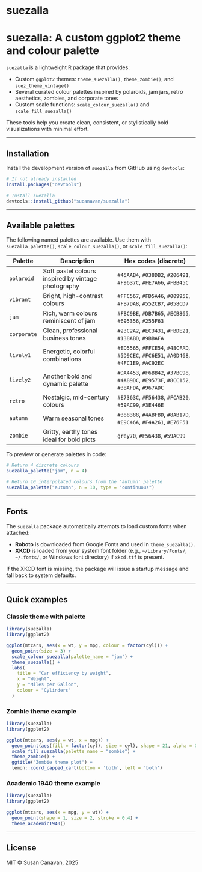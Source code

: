 suezalla
================

# suezalla: A custom ggplot2 theme and colour palette

`suezalla` is a lightweight R package that provides:

- Custom `ggplot2` themes: `theme_suezalla()`, `theme_zombie()`, and
  `suez_theme_vintage()`
- Several curated colour palettes inspired by polaroids, jam jars, retro
  aesthetics, zombies, and corporate tones
- Custom scale functions: `scale_colour_suezalla()` and
  `scale_fill_suezalla()`

These tools help you create clean, consistent, or stylistically bold
visualizations with minimal effort.

------------------------------------------------------------------------

## Installation

Install the development version of `suezalla` from GitHub using
`devtools`:

``` r
# If not already installed
install.packages("devtools")

# Install suezalla
devtools::install_github("sucanavan/suezalla")
```

------------------------------------------------------------------------

## Available palettes

The following named palettes are available. Use them with
`suezalla_palette()`, `scale_colour_suezalla()`, or
`scale_fill_suezalla()`:

| Palette | Description | Hex codes (discrete) |
|----|----|----|
| `polaroid` | Soft pastel colours inspired by vintage photography | `#45AAB4`, `#038DB2`, `#206491`, `#F9637C`, `#FE7A66`, `#FBB45C` |
| `vibrant` | Bright, high-contrast colours | `#FFC567`, `#FD5A46`, `#00995E`, `#FB7DA8`, `#552CB7`, `#058CD7` |
| `jam` | Rich, warm colours reminiscent of jam | `#FBC9BE`, `#DB7B65`, `#ECB865`, `#695356`, `#255F63` |
| `corporate` | Clean, professional business tones | `#23C2A2`, `#EC3431`, `#FBDE21`, `#138ABD`, `#9BBAFA` |
| `lively1` | Energetic, colorful combinations | `#ED5565`, `#FFCE54`, `#48CFAD`, `#5D9CEC`, `#FC6E51`, `#A0D468`, `#4FC1E9`, `#AC92EC` |
| `lively2` | Another bold and dynamic palette | `#DA4453`, `#F6BB42`, `#37BC98`, `#4A89DC`, `#E9573F`, `#8CC152`, `#3BAFDA`, `#967ADC` |
| `retro` | Nostalgic, mid-century colours | `#E7363C`, `#F56438`, `#FCAB20`, `#59AC99`, `#3E446E` |
| `autumn` | Warm seasonal tones | `#388388`, `#4ABFBD`, `#8AB17D`, `#E9C46A`, `#F4A261`, `#E76F51` |
| `zombie` | Gritty, earthy tones ideal for bold plots | `grey70`, `#F56438`, `#59AC99` |

To preview or generate palettes in code:

``` r
# Return 4 discrete colours
suezalla_palette("jam", n = 4)

# Return 10 interpolated colours from the 'autumn' palette
suezalla_palette("autumn", n = 10, type = "continuous")
```

------------------------------------------------------------------------

## Fonts

The `suezalla` package automatically attempts to load custom fonts when
attached:

- **Roboto** is downloaded from Google Fonts and used in
  `theme_suezalla()`.
- **XKCD** is loaded from your system font folder (e.g.,
  `~/Library/Fonts/`, `~/.fonts/`, or Windows font directory) if
  `xkcd.ttf` is present.

If the XKCD font is missing, the package will issue a startup message
and fall back to system defaults.

------------------------------------------------------------------------

## Quick examples

### Classic theme with palette

``` r
library(suezalla)
library(ggplot2)

ggplot(mtcars, aes(x = wt, y = mpg, colour = factor(cyl))) +
  geom_point(size = 3) +
  scale_colour_suezalla(palette_name = "jam") +
  theme_suezalla() +
  labs(
    title = "Car efficiency by weight",
    x = "Weight",
    y = "Miles per Gallon",
    colour = "Cylinders"
  )
```

### Zombie theme example

``` r
library(suezalla)
library(ggplot2)

ggplot(mtcars, aes(y = wt, x = mpg)) + 
  geom_point(aes(fill = factor(cyl), size = cyl), shape = 21, alpha = 0.8) + 
  scale_fill_suezalla(palette_name = "zombie") + 
  theme_zombie() +
  ggtitle("Zombie theme plot") +
  lemon::coord_capped_cart(bottom = 'both', left = 'both')
```

### Academic 1940 theme example

``` r
library(suezalla)
library(ggplot2)

ggplot(mtcars, aes(x = mpg, y = wt)) +
  geom_point(shape = 1, size = 2, stroke = 0.4) +
  theme_academic1940()
```

------------------------------------------------------------------------

## License

MIT © Susan Canavan, 2025
